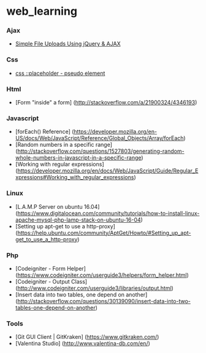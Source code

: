 # web_learning
### Ajax
  * [Simple File Uploads Using jQuery & AJAX](https://abandon.ie/notebook/simple-file-uploads-using-jquery-ajax)

### Css
  * [css ::placeholder - pseudo element](https://css-tricks.com/almanac/selectors/p/placeholder/)
  
### Html
 * [Form "inside" a form] (http://stackoverflow.com/a/21900324/4346193)
  
### Javascript
  * [forEach() Reference] (https://developer.mozilla.org/en-US/docs/Web/JavaScript/Reference/Global_Objects/Array/forEach)
  * [Random numbers in a specific range] (http://stackoverflow.com/questions/1527803/generating-random-whole-numbers-in-javascript-in-a-specific-range)
  * [Working with regular expressions] (https://developer.mozilla.org/en/docs/Web/JavaScript/Guide/Regular_Expressions#Working_with_regular_expressions)

### Linux
 * [L.A.M.P Server on ubuntu 16.04] (https://www.digitalocean.com/community/tutorials/how-to-install-linux-apache-mysql-php-lamp-stack-on-ubuntu-16-04)
 * [Setting up apt-get to use a http-proxy] (https://help.ubuntu.com/community/AptGet/Howto/#Setting_up_apt-get_to_use_a_http-proxy)
  
### Php
  * [Codeigniter - Form Helper] (https://www.codeigniter.com/userguide3/helpers/form_helper.html)
  * [Codeigniter - Output Class] (http://www.codeigniter.com/userguide3/libraries/output.html)
  * [Insert data into two tables, one depend on another] (http://stackoverflow.com/questions/30139090/insert-data-into-two-tables-one-depend-on-another)


### Tools
 * [Git GUI Client | GitKraken] (https://www.gitkraken.com/)
 * [Valentina Studio] (http://www.valentina-db.com/en/)

